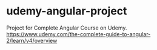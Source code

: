 # udemy-angular-project
Project for Complete Angular Course on Udemy. https://www.udemy.com/the-complete-guide-to-angular-2/learn/v4/overview
